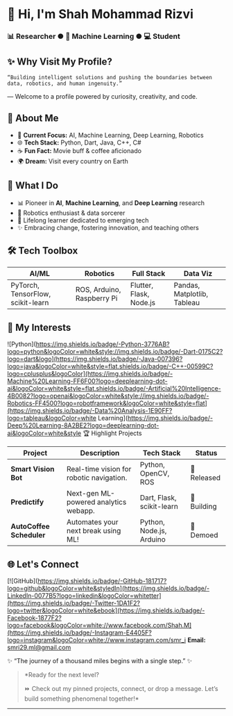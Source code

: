 # 👋 Hi, I'm **Shah Mohammad Rizvi**  
### 📊 Researcher ● 📡 Machine Learning ● 💻 Student



## ✨ Why Visit My Profile?


  
    “Building intelligent solutions and pushing the boundaries between data, robotics, and human ingenuity.”
  
  
  — Welcome to a profile powered by curiosity, creativity, and code.


## 👀 About Me

- 🔭 **Current Focus:** AI, Machine Learning, Deep Learning, Robotics  
- 🌐 **Tech Stack:** Python, Dart, Java, C++, C#  
- ☕ **Fun Fact:** Movie buff & coffee aficionado  
- 🌍 **Dream:** Visit every country on Earth  

## 🌱 What I Do

- 📊 Pioneer in **AI**, **Machine Learning**, and **Deep Learning** research
- 🤖 Robotics enthusiast & data sorcerer
- 📖 Lifelong learner dedicated to emerging tech
- ✨ Embracing change, fostering innovation, and teaching others

## 🛠️ Tech Toolbox


  




| AI/ML             | Robotics         | Full Stack       | Data Viz        |
|-------------------|-----------------|------------------|-----------------|
| PyTorch, TensorFlow, scikit-learn    | ROS, Arduino, Raspberry Pi | Flutter, Flask, Node.js  | Pandas, Matplotlib, Tableau |



## 🧠 My Interests



![Python](https://img.shields.io/badge/-Python-3776AB?logo=python&logoColor=white&style://img.shields.io/badge/-Dart-0175C2?logo=dart&logo](https://img.shields.io/badge/-Java-007396?logo=java&logoColor=white&style=flat.shields.io/badge/-C++-00599C?logo=cplusplus&logoColor](https://img.shields.io/badge/-Machine%20Learning-FF6F00?logo=deeplearning-dot-ai&logoColor=white&style=flat.shields.io/badge/-Artificial%20Intelligence-4B0082?logo=openai&logoColor=white&style://img.shields.io/badge/-Robotics-FF4500?logo=robotframework&logoColor=white&style=flat](https://img.shields.io/badge/-Data%20Analysis-1E90FF?logo=tableau&logoColor=white Learning](https://img.shields.io/badge/-Deep%20Learning-8A2BE2?logo=deeplearning-dot-ai&logoColor=white&style 🏆 Highlight Projects

| Project                | Description                                      | Tech Stack                | Status      |
|------------------------|--------------------------------------------------|---------------------------|-------------|
| **Smart Vision Bot**   | Real-time vision for robotic navigation.         | Python, OpenCV, ROS       | 🚀 Released |
| **Predictify**         | Next-gen ML-powered analytics webapp.            | Dart, Flask, scikit-learn | 👷 Building |
| **AutoCoffee Scheduler**| Automates your next break using ML!             | Python, Node.js, Arduino  | 🎉 Demoed   |

## 🌐 Let's Connect


  
[![GitHub](https://img.shields.io/badge/-GitHub-181717?logo=github&logoColor=white&styledIn](https://img.shields.io/badge/-LinkedIn-0077B5?logo=linkedin&logoColor=whitetter](https://img.shields.io/badge/-Twitter-1DA1F2?logo=twitter&logoColor=white&ebook](https://img.shields.io/badge/-Facebook-1877F2?logo=facebook&logoColor=white://www.facebook.com/Shah.M](https://img.shields.io/badge/-Instagram-E4405F?logo=instagram&logoColor=white://www.instagram.com/smr_i **Email:** [smri29.ml@gmail.com](mailto:smri29.ml@gmail.com)



✨ “The journey of a thousand miles begins with a single step.” ✨



> *Ready for the next level?  
>  
> ⏩ Check out my pinned projects, connect, or drop a message. Let’s build something phenomenal together!*

---
